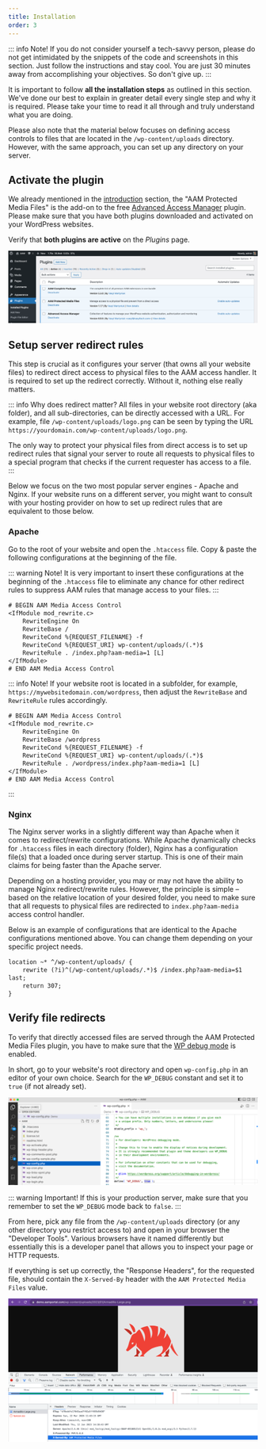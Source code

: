```yaml
---
title: Installation
order: 3
---
```


::: info Note!
If you do not consider yourself a tech-savvy person, please do not get intimidated by the snippets of the code and screenshots in this section. Just follow the instructions and stay cool. You are just 30 minutes away from accomplishing your objectives. So don't give up.
:::

<YouTube id="rYK1a1R0Ubs" />

It is important to follow **all the installation steps** as outlined in this section. We've done our best to explain in greater detail every single step and why it is required. Please take your time to read it all through and truly understand what you are doing.

Please also note that the material below focuses on defining access controls to files that are located in the `/wp-content/uploads` directory. However, with the same approach, you can set up any directory on your server.

## Activate the plugin

We already mentioned in the [introduction](/plugin/protected-media-files/) section, the "AAM Protected Media Files" is the add-on to the free [Advanced Access Manager](https://wordpress.org/plugins/advanced-access-manager/) plugin. Please make sure that you have both plugins downloaded and activated on your WordPress websites.

Verify that **both plugins are active** on the _Plugins_ page.

![AAM Installed Plugins](./assets/aam-installed-plugins.png)

## Setup server redirect rules

This step is crucial as it configures your server (that owns all your website files) to redirect direct access to physical files to the AAM access handler. It is required to set up the redirect correctly. Without it, nothing else really matters.

::: info Why does redirect matter?
All files in your website root directory (aka folder), and all sub-directories, can be directly accessed with a URL. For example, file `/wp-content/uploads/logo.png` can be seen by typing the URL `https://yourdomain.com/wp-content/uploads/logo.png`.

The only way to protect your physical files from direct access is to set up redirect rules that signal your server to route all requests to physical files to a special program that checks if the current requester has access to a file.
:::

Below we focus on the two most popular server engines - Apache and Nginx. If your website runs on a different server, you might want to consult with your hosting provider on how to set up redirect rules that are equivalent to those below.

### Apache
Go to the root of your website and open the `.htaccess` file. Copy & paste the following configurations at the beginning of the file.

::: warning Note!
It is very important to insert these configurations at the beginning of the `.htaccess` file to eliminate any chance for other redirect rules to suppress AAM rules that manage access to your files.
:::

```htaccess
# BEGIN AAM Media Access Control
<IfModule mod_rewrite.c>
	RewriteEngine On
	RewriteBase /
	RewriteCond %{REQUEST_FILENAME} -f
	RewriteCond %{REQUEST_URI} wp-content/uploads/(.*)$
	RewriteRule . /index.php?aam-media=1 [L]
</IfModule>
# END AAM Media Access Control
```
::: info Note!
If your website root is located in a subfolder, for example, `https://mywebsitedomain.com/wordpress`, then adjust the `RewriteBase` and `RewriteRule` rules accordingly.
```htaccess
# BEGIN AAM Media Access Control
<IfModule mod_rewrite.c>
	RewriteEngine On
	RewriteBase /wordpress
	RewriteCond %{REQUEST_FILENAME} -f
	RewriteCond %{REQUEST_URI} wp-content/uploads/(.*)$
	RewriteRule . /wordpress/index.php?aam-media=1 [L]
</IfModule>
# END AAM Media Access Control
```
:::

### Nginx

The Nginx server works in a slightly different way than Apache when it comes to redirect/rewrite configurations. While Apache dynamically checks for `.htaccess` files in each directory (folder), Nginx has a configuration file(s) that a loaded once during server startup. This is one of their main claims for being faster than the Apache server.

Depending on a hosting provider, you may or may not have the ability to manage Nginx redirect/rewrite rules. However, the principle is simple – based on the relative location of your desired folder, you need to make sure that all requests to physical files are redirected to `index.php?aam-media` access control handler.

Below is an example of configurations that are identical to the Apache configurations mentioned above. You can change them depending on your specific project needs.

```nginx
location ~* ^/wp-content/uploads/ {
	rewrite (?i)^(/wp-content/uploads/.*)$ /index.php?aam-media=$1 last;
	return 307;
}
```

## Verify file redirects

To verify that directly accessed files are served through the AAM Protected Media Files plugin, you have to make sure that the [WP debug mode](https://wordpress.org/documentation/article/debugging-in-wordpress/) is enabled.

In short, go to your website's root directory and open `wp-config.php` in an editor of your own choice. Search for the `WP_DEBUG` constant and set it to `true` (if not already set).

![WP Debug Mode](./assets/wp-debug-mode.png)

::: warning Important!
If this is your production server, make sure that you remember to set the `WP_DEBUG` mode back to `false`.
:::

From here, pick any file from the `/wp-content/uploads` directory (or any other directory you restrict access to) and open in your browser the "Developer Tools". Various browsers have it named differently but essentially this is a developer panel that allows you to inspect your page or HTTP requests.

If everything is set up correctly, the "Response Headers", for the requested file, should contain the `X-Served-By` header with the `AAM Protected Media Files` value.

![Verify File Served](./assets/aam-custom-debug-header.png)